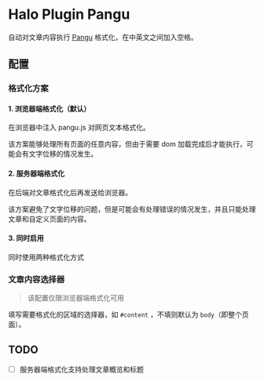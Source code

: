 # Halo Plugin Pangu

自动对文章内容执行 [Pangu](https://github.com/vinta/pangu.js) 格式化，在中英文之间加入空格。

## 配置

### 格式化方案

#### 1. 浏览器端格式化（默认）

在浏览器中注入 pangu.js 对网页文本格式化。

该方案能够处理所有页面的任意内容，但由于需要 dom 加载完成后才能执行，可能会有文字位移的情况发生。

#### 2. 服务器端格式化

在后端对文章格式化后再发送给浏览器。

该方案避免了文字位移的问题，但是可能会有处理错误的情况发生，并且只能处理文章和自定义页面的内容。

#### 3. 同时启用

同时使用两种格式化方式

### 文章内容选择器

> 该配置仅限浏览器端格式化可用

填写需要格式化的区域的选择器，如 `#content` ，不填则默认为 `body`（即整个页面）。

## TODO

- [ ] 服务器端格式化支持处理文章概览和标题
